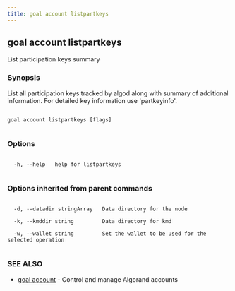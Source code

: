 ```yaml
---
title: goal account listpartkeys
---
```


## goal account listpartkeys



List participation keys summary



### Synopsis



List all participation keys tracked by algod along with summary of additional information. For detailed key information use 'partkeyinfo'.




```

goal account listpartkeys [flags]


```



### Options




```

  -h, --help   help for listpartkeys


```



### Options inherited from parent commands




```

  -d, --datadir stringArray   Data directory for the node

  -k, --kmddir string         Data directory for kmd

  -w, --wallet string         Set the wallet to be used for the selected operation


```



### SEE ALSO



* [goal account](../../account/account/)	 - Control and manage Algorand accounts



